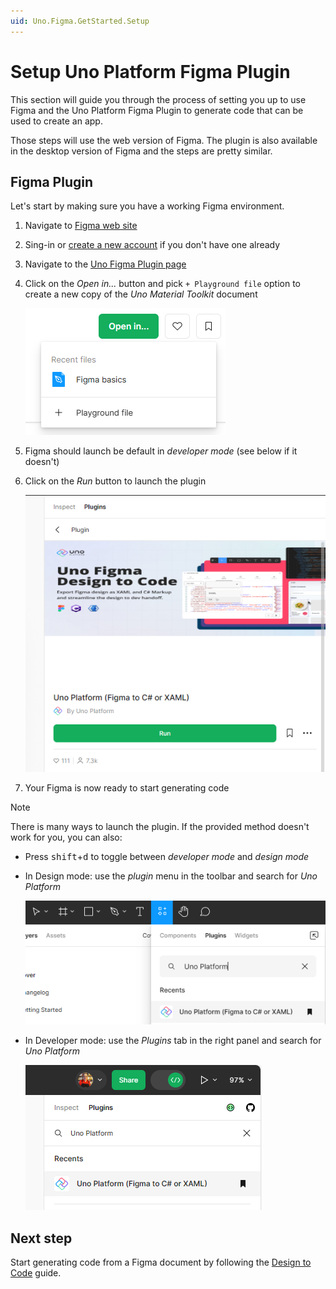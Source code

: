 ```yaml
---
uid: Uno.Figma.GetStarted.Setup
---
```


# Setup Uno Platform Figma Plugin

This section will guide you through the process of setting you up to use Figma and the Uno Platform Figma Plugin to generate code that can be used to create an app.

Those steps will use the web version of Figma. The plugin is also available in the desktop version of Figma and the steps are pretty similar.

## Figma Plugin
Let's start by making sure you have a working Figma environment.

1. Navigate to [Figma web site](https://figma.com/)
2. Sing-in or [create a new account](https://help.figma.com/hc/en-us/articles/360039811114-Create-a-Figma-account) if you don't have one already
3. Navigate to the [Uno Figma Plugin page](https://aka.platform.uno/uno-figma-plugin)
4. Click on the _Open in..._ button and pick `+ Playground file` option to create a new copy of the _Uno Material Toolkit_ document

   ![Creating a new document from the Plugin](assets/new-document-from-plugin.png)
5. Figma should launch be default in _developer mode_ (see below if it doesn't)
6. Click on the _Run_ button to launch the plugin

   ![Launching the plugin](assets/launch-plugin-devmode.png)
7. Your Figma is now ready to start generating code

> [!NOTE]
> There is many ways to launch the plugin. If the provided method doesn't work for you, you can also:
> * Press <kbd>shift</kbd>+<kbd>d</kbd> to toggle between _developer mode_ and _design mode_
> * In Design mode: use the _plugin_ menu in the toolbar and search for _Uno Platform_
>
>   ![Launch Plugin from toolbar in Design mode](assets/launch-plugin-from-toolbar.png)
> * In Developer mode: use the _Plugins_ tab in the right panel and search for _Uno Platform_
>
>   ![Launch Plugin from toolbar in Developer mode](assets/launch-plugin-devmode2.png)

## Next step

Start generating code from a Figma document by following the [Design to Code](design-to-code.md) guide.
